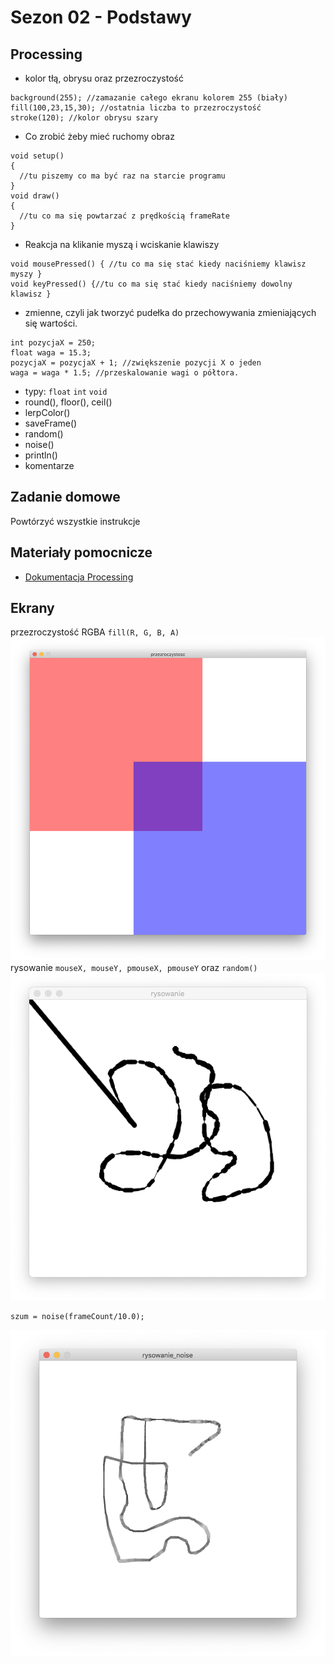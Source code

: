 # Sezon 02 - Podstawy

## Processing
- kolor tłą, obrysu oraz przezroczystość
```Processing
background(255); //zamazanie całego ekranu kolorem 255 (biały)
fill(100,23,15,30); //ostatnia liczba to przezroczystość
stroke(120); //kolor obrysu szary
```
- Co zrobić żeby mieć ruchomy obraz
```Processing
void setup() 
{
  //tu piszemy co ma być raz na starcie programu
}
void draw() 
{
  //tu co ma się powtarzać z prędkością frameRate
}
```
- Reakcja na klikanie myszą i wciskanie klawiszy
```Processing
void mousePressed() { //tu co ma się stać kiedy naciśniemy klawisz myszy }
void keyPressed() {//tu co ma się stać kiedy naciśniemy dowolny klawisz }
```
- zmienne, czyli jak tworzyć pudełka do przechowywania zmieniających się wartości. 
```Processing
int pozycjaX = 250;
float waga = 15.3; 
pozycjaX = pozycjaX + 1; //zwiększenie pozycji X o jeden
waga = waga * 1.5; //przeskalowanie wagi o półtora.
```
- typy: `float` `int` `void` 
- round(), floor(), ceil()
- lerpColor()
- saveFrame()
- random()
- noise()
- println()
- komentarze

## Zadanie domowe
Powtórzyć wszystkie instrukcje

## Materiały pomocnicze
- [Dokumentacja Processing](https://processing.org/reference)

## Ekrany
przezroczystość RGBA `fill(R, G, B, A)`
![](przezroczystosc.png)
rysowanie `mouseX, mouseY, pmouseX, pmouseY` oraz `random()`
![](rysowanie.png)
```Processing 
szum = noise(frameCount/10.0);
```
![](rysowanie_noise.png)

